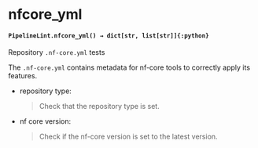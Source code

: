 # nfcore_yml

#### `PipelineLint.nfcore_yml() → dict[str, list[str]]{:python}`

Repository `.nf-core.yml` tests

The `.nf-core.yml` contains metadata for nf-core tools to correctly apply its features.

- repository type:
  > Check that the repository type is set.
- nf core version:
  > Check if the nf-core version is set to the latest version.
